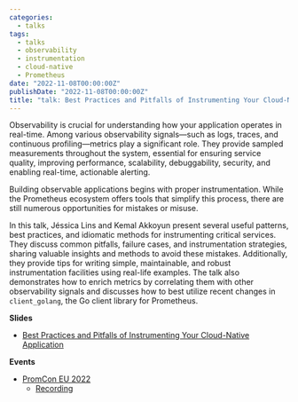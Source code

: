 ```yaml
---
categories:
  - talks
tags:
  - talks
  - observability
  - instrumentation
  - cloud-native
  - Prometheus
date: "2022-11-08T00:00:00Z"
publishDate: "2022-11-08T00:00:00Z"
title: "talk: Best Practices and Pitfalls of Instrumenting Your Cloud-Native Application"
---
```


Observability is crucial for understanding how your application operates in real-time. Among various observability signals—such as logs, traces, and continuous profiling—metrics play a significant role. They provide sampled measurements throughout the system, essential for ensuring service quality, improving performance, scalability, debuggability, security, and enabling real-time, actionable alerting.

Building observable applications begins with proper instrumentation. While the Prometheus ecosystem offers tools that simplify this process, there are still numerous opportunities for mistakes or misuse.

In this talk, Jéssica Lins and Kemal Akkoyun present several useful patterns, best practices, and idiomatic methods for instrumenting critical services. They discuss common pitfalls, failure cases, and instrumentation strategies, sharing valuable insights and methods to avoid these mistakes. Additionally, they provide tips for writing simple, maintainable, and robust instrumentation facilities using real-life examples. The talk also demonstrates how to enrich metrics by correlating them with other observability signals and discusses how to best utilize recent changes in `client_golang`, the Go client library for Prometheus.


**Slides**
* [Best Practices and Pitfalls of Instrumenting Your Cloud-Native Application](https://docs.google.com/presentation/d/1uRyWxPGTTfn9_UnX4sWyUd5Lcf7MKg-qvi3hajFtLZI/edit?usp=sharing)

**Events**
* [PromCon EU 2022](https://promcon.io/2022-munich/talks/best-practices-and-pitfalls-of-i/)
    * [Recording](https://www.youtube.com/watch?v=B6Ds2myOIRc)